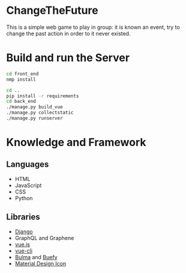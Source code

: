 # ChangeTheFuture
This is a simple web game to play in group: it is known an event, try to change the past action in order to it never existed.

# Build and run the Server
```bash
cd front_end
nmp install

cd ..
pip install -r requirements
cd back_end
./manage.py build_vue
./manage.py collectstatic
./manage.py runserver
```

# Knowledge and Framework
## Languages
* HTML
* JavaScript
* CSS
* Python
## Libraries
* [Django](https://docs.djangoproject.com/en/2.2/intro/tutorial01/)
* GraphQL and Graphene
* [vue.js](https://vuejs.org/)
* [vue-cli](https://cli.vuejs.org/guide/)
* [Bulma](https://bulma.io/) and [Buefy](https://buefy.org/)
* [Material Design Icon](https://cdn.materialdesignicons.com/3.5.95/)